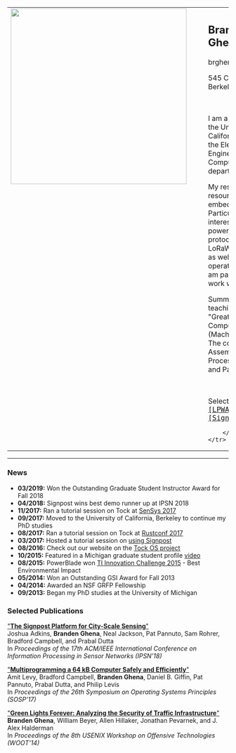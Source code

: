 <table border="0" cellspacing="0" cellpadding="0">
    <tr>
        <td valign="top" align="left">
            <img src="images/branden_crossed.jpg" height="400">
        </td>
        <td width="25">&nbsp;&nbsp;&nbsp;&nbsp;</td>
        <td valign="top" align="left">

<h2>Branden Ghena</h2>

<p style="font-size:16px">brghena@berkeley.edu</p>
<p style="font-size:16px">545 Cory Hall
<br>Berkeley, CA 94720</p>
<p>&nbsp;</p>

<p style="font-size:16px">
I am a PhD student at the University of California, Berkeley in the Electrical
Engineering and Computer Science department.
<p style="font-size:16px">
My research area is resource-constrained embedded systems. Particularly my
interests lie in low-power networking protocols such as BLE, LoRaWAN, and LTE-M
as well as embedded operating systems. I am part of
<a href="https://lab11.eecs.berkeley.edu/">Lab11</a> and work with
<a href="https://web.eecs.umich.edu/~prabal/">Prabal Dutta</a>.
</p>
<p style="font-size:16px">
Summer 2019 I am teaching <a href="https://cs61c.org">CS61C</a> "Great Ideas in
Computer Architecture (Machine Structures)". The course covers Assembly,
Pipelined Processors, Caches, and Parallelism.
</p>

<p>&nbsp;</p>

<p style="font-size:16px">
Selected Projects:
<tt>
<a href="/projects.html#low-power-wide-area-networking">[LPWAN]</a>
<a href="/projects.html#ble-networking">[BLE]</a>
<a href="/projects.html#signpost">[Signpost]</a>
<a href="/projects.html#tock">[Tock]</a>
</tt>
</p>

        </td>
    </tr>
</table>

---

### News
 * <b>03/2019:</b> Won the Outstanding Graduate Student Instructor Award for Fall 2018
 * <b>04/2018:</b> Signpost wins best demo runner up at IPSN 2018
 * <b>11/2017:</b> Ran a tutorial session on Tock at [SenSys 2017](https://www.tockos.org/events/sensys2017)
 * <b>09/2017:</b> Moved to the University of California, Berkeley to continue my PhD studies
 * <b>08/2017:</b> Ran a tutorial session on Tock at [Rustconf 2017](https://www.tockos.org/events/rustconf2017)
 * <b>03/2017:</b> Hosted a tutorial session on [using Signpost](https://github.com/lab11/signpost-software/blob/master/docs/TutorialSession.md)
 * <b>08/2016:</b> Check out our website on the [Tock OS project](http://www.tockos.org/)
 * <b>10/2015:</b> Featured in a Michigan graduate student profile [video](https://www.youtube.com/watch?v=sbth2saT0xk)
 * <b>08/2015:</b> PowerBlade won [TI Innovation Challenge 2015](http://e2e.ti.com/group/universityprogram/w/contests/2117.winners-circle#2015_winners) -  Best Environmental Impact
 * <b>05/2014:</b> Won an Outstanding GSI Award for Fall 2013
 * <b>04/2014:</b> Awarded an NSF GRFP Fellowship
 * <b>09/2013:</b> Began my PhD studies at the University of Michigan

### Selected Publications

["**The Signpost Platform for City-Scale Sensing**"](projects/signpost/adkins18signpost.pdf)  
Joshua Adkins, **Branden Ghena**, Neal Jackson, Pat Pannuto, Sam Rohrer, Bradford Campbell, and Prabal Dutta  
In _Proceedings of the 17th ACM/IEEE International Conference on Information Processing in Sensor Networks (IPSN’18)_  

["**Multiprogramming a 64 kB Computer Safely and Efficiently**"](projects/tock/levy17multiprogramming.pdf)  
Amit Levy, Bradford Campbell, **Branden Ghena**, Daniel B. Giffin, Pat Pannuto, Prabal Dutta, and Philip Levis  
In _Proceedings of the 26th Symposium on Operating Systems Principles (SOSP’17)_  

["**Green Lights Forever: Analyzing the Security of Traffic Infrastructure**"](projects/green_lights/ghena14green_lights.pdf)  
**Branden Ghena**, William Beyer, Allen Hillaker, Jonathan Pevarnek, and J. Alex Halderman  
In _Proceedings of the 8th USENIX Workshop on Offensive Technologies (WOOT'14)_  

